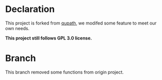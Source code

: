 # Declaration

This project is forked from [qupath](https://www.github.com/qupath/qupath), we modifed some feature to meet our own needs.

**This project still follows GPL 3.0 license.**


# Branch

This branch removed some functions from origin project.